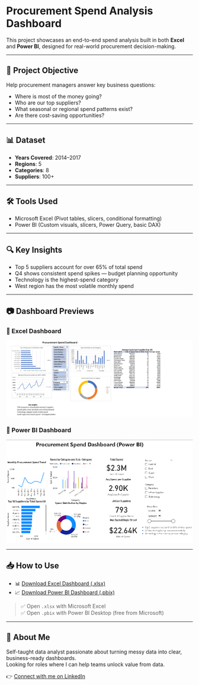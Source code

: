 # Procurement Spend Analysis Dashboard

This project showcases an end-to-end spend analysis built in both **Excel** and **Power BI**, designed for real-world procurement decision-making.

---

## 🎯 Project Objective

Help procurement managers answer key business questions:

- Where is most of the money going?
- Who are our top suppliers?
- What seasonal or regional spend patterns exist?
- Are there cost-saving opportunities?

---

## 📊 Dataset

- **Years Covered**: 2014–2017  
- **Regions**: 5  
- **Categories**: 8  
- **Suppliers**: 100+

---

## 🛠️ Tools Used

- Microsoft Excel (Pivot tables, slicers, conditional formatting)
- Power BI (Custom visuals, slicers, Power Query, basic DAX)

---

## 🔍 Key Insights

- Top 5 suppliers account for over 65% of total spend
- Q4 shows consistent spend spikes — budget planning opportunity
- Technology is the highest-spend category
- West region has the most volatile monthly spend

---

## 📷 Dashboard Previews

### 🔸 Excel Dashboard  
![Excel Dashboard](https://github.com/Lil729/procurement-spend-analysis/blob/main/Excel%20Dashboard%20Preview.png)

### 🔸 Power BI Dashboard  
![Power BI Dashboard](https://github.com/Lil729/procurement-spend-analysis/blob/main/Power%20BI%20DashBoard%20Preview.png)

---

## 📥 How to Use

- 📊 [Download Excel Dashboard (.xlsx)](https://github.com/Lil729/procurement-spend-analysis/blob/main/Procurement%20Spend%20Dashboard%20Project.xlsx)
- 📈 [Download Power BI Dashboard (.pbix)](https://github.com/Lil729/procurement-spend-analysis/blob/main/Procurement%20Spend%20Dashboard.pbix)

> ✅ Open `.xlsx` with Microsoft Excel  
> ✅ Open `.pbix` with Power BI Desktop (free from Microsoft)

---

## 💬 About Me

Self-taught data analyst passionate about turning messy data into clear, business-ready dashboards.  
Looking for roles where I can help teams unlock value from data.

👉 [Connect with me on LinkedIn](https://www.linkedin.com/in/loise-mihari)


